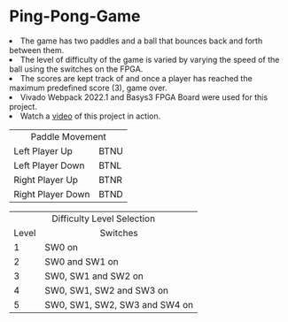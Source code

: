 # Ping-Pong-Game
<p>
<li> The game has two paddles and a ball that bounces back and forth between them. </li>
<li> The level of difficulty of the game is varied by varying the speed of the ball using the switches on the FPGA. </li>
<li> The scores are kept track of and once a player has reached the maximum predefined score (3), game over. </li>
<li> Vivado Webpack 2022.1 and Basys3 FPGA Board were used for this project. </li>
<li> Watch a <a href="https://drive.google.com/file/d/1oTLfYGoSyVsMGFF4oRz1o5AdNrbWSLrX/view?usp=sharing">video</a> of this project in action. </li>
</p>

<p>
<table>
<tr>
<td colspan = "2" align = "center">Paddle Movement</td>
</tr>
<tr>
<td>Left Player Up</td>
<td>BTNU</td>
</tr>
    
<tr>
<td>Left Player Down</td>
<td>BTNL</td>
</tr>
    
<tr>
<td>Right Player Up</td>
<td>BTNR</td>
</tr>
    
<tr>
<td>Right Player Down</td>
<td>BTND</td>
</tr>
</table>
</p>

<p>
<table>
<tr>
<td colspan = "2" align = "center">Difficulty Level Selection</td>
</tr>
<tr>
<td align = "center">Level</td>
<td align = "center" >Switches</td>
</tr>
<tr>
<td>1</td>
<td>SW0 on</td>
</tr>
    
<tr>
<td>2</td>
<td>SW0 and SW1 on</td>
</tr>
    
<tr>
<td>3</td>
<td>SW0, SW1 and SW2 on</td>
</tr>
    
<tr>
<td>4</td>
<td>SW0, SW1, SW2 and SW3 on</td>
</tr>

<tr>
<td>5</td>
<td>SW0, SW1, SW2, SW3 and SW4 on</td>
</tr>
</table>
</p>